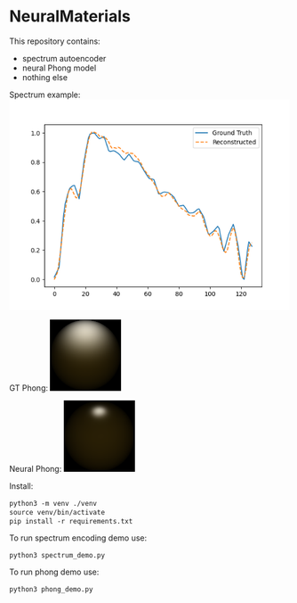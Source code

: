 # NeuralMaterials

This repository contains:
- spectrum autoencoder
- neural Phong model
- nothing else

Spectrum example:
![spectrum](https://github.com/RomanRodionov/NeuralMaterials/blob/main/example.png?raw=true)

GT Phong:
![gt_phong](https://github.com/RomanRodionov/NeuralMaterials/blob/main/tests/phong/gt_2.png?raw=true)

Neural Phong:
![gt_phong](https://github.com/RomanRodionov/NeuralMaterials/blob/main/tests/phong/neural_2.png?raw=true)

Install:

    python3 -m venv ./venv
    source venv/bin/activate
    pip install -r requirements.txt

To run spectrum encoding demo use:

    python3 spectrum_demo.py

To run phong demo use:

    python3 phong_demo.py